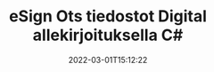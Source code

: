 ---
############################# Static ############################
layout: "auto-gen-signature"
date: 2022-03-01T15:12:22
draft: false
operation: Sign
signaturetype: Digital
fileformat: Ots
productName: .NET
lang: fi
productCode: net
otherformats: pdf doc docx docm dot dotx odt ott xls xlsx xlsm xlsb ods ots xltx xltm pptx pptm
breadcrumb: Put Digital signature on Ots for C#

############################# Head ############################
head_title: "Digitaalisten sähköisten allekirjoitusten lisääminen tiedostoon Ots ohjelmalla C#"
head_description: "Aseta digitaalinen allekirjoitus Ots-tiedostoon .NET käyttämällä muutamaa koodiriviä. Käytä GroupDocs Document Signature API allekirjoittaaksesi kymmeniä tiedostomuotoja."

############################# Header ############################
title: "eSign Ots tiedostot Digital allekirjoituksella C#"
description: "Allekirjoituksen Digital lisääminen muutamalla rivillä .NET-koodia"
bg_image: "https://cms.admin.containerize.com/templates/aspose/App_Themes/V3/images/bg/header1.png"
bg_overlay: false
button:
    enable: true

############################# SubMenu ############################
submenu:
    enable: true

    left:
        img_alt: "GroupDocs.Signature for .NET"
        image: "https://cms.admin.containerize.com/templates/groupdocs/images/product-logos/90x90-noborder/groupdocs-signature-net.png"
        product: "GroupDocs.Signature"
        platform: ".NET"



############################# About ############################
about:
    enable: true
    title: "Tietoja digitaalisten allekirjoitusten sovellusliittymästä GroupDocs.Signature for .NET"
    content: |
        [GroupDocs.Signature for .NET](https://products.groupdocs.com/signature/net/) on suosittu sovellusliittymä asiakirjojen allekirjoittamiseen digitaalisilla sähköisillä allekirjoituksilla ja digitaalisilla varmenteilla. Digitaalisten allekirjoitusten API käyttää PFX-sertifikaattitiedostoja asiakirjan allekirjoittamiseen salasanalla suojatuilla yksityisillä ja julkisilla avaimilla. Digitaalisia allekirjoituksia voidaan käyttää sertifioimaan yritysasiakirjoja tietyllä eSign PDF -sivulla, sertifioimaan kokonaisia ​​Microsoft Office -asiakirjoja, kuten Words-, Excel-, Powerpoint-tiedostoja ja Open Office -asiakirjoja. Asiakkaat voivat helposti muokata allekirjoituksia, kuten muokata niitä, poistaa tai säätää. API tarjoaa tavan etsiä ja vahvistaa allekirjoituksia. Lisäksi tarjolla on paljon mahdollisuuksia allekirjoitusten mukauttamiseen.
    

############################# Steps ############################
steps:
    enable: true
    title_left: "Vaiheet Ots:n allekirjoittamiseen Digital -sovelluksella C#"
    content_left: |
        [GroupDocs.Signature for .NET](https://products.groupdocs.com/signature/net/) tarjoaa mahdollisuuden allekirjoittaa Ots-asiakirjoja Digital-allekirjoituksella nopeasti ja helposti.
        
        * Luo Signature-luokan ilmentymä, joka tarjoaa Ots-tiedoston, joka on tarkoitus allekirjoittaa polkuna tai muistivirtana
        * Luo SignOptions-luokka ja aseta kaikki vaaditut tiedot.
        * Kutsu Signature.Sign() -menetelmä, joka välittää Ots -tiedoston tai muistivirran

    title_right: " Laitteistovaatimukset"
    content_right: |
        GroupDocs.Signature for .NET on tuettu kaikilla tärkeimmillä alustoilla ja käyttöjärjestelmillä. Ennen kuin suoritat alla olevan koodin, varmista, että sinulla on seuraavat edellytykset asennettuna järjestelmääsi.

        * Käyttöjärjestelmät: Microsoft Windows, Linux, MacOS
        * Kehitysympäristöt: Microsoft Visual Studio, Xamarin, MonoDevelop
        * Frameworks: .NET Framework, .NET Standard, .NET Core, Mono
        * Hanki uusin GroupDocs.Signature for .NET käyttäjältä [Nuget](https://www.nuget.org/packages/groupdocs.signature)
         
    code: |
        ```csharp    
                
        // Set up input Ots file
        string filePath = "input.ots";
        // Set up output file
        string outputFilePath = "output.ots";
        // Provide digital certificate
        string certificateFilePath = "certificate.pfx";

        // Instantiate Signature for input file
        using (GroupDocs.Signature.Signature signature = new GroupDocs.Signature.Signature(filePath))
        {
                //Provide sign options
                DigitalSignOptions options = new DigitalSignOptions(certificateFilePath)
                {
                    // set certificate password
                    Password = "1234567890",
                    // set signature position
                    Left = 50,
                    Top = 200,
                };

                // sign Ots document
                SignResult result = signature.Sign(outputFilePath, options);
        }

        ```

############################# Demos ############################
demos:
    enable: true
    title: "Allekirjoitetaan Ots asiakirjoja Digital Live-demolla"
    content: |
       Allekirjoita Ots-tiedosto useilla allekirjoituksilla heti käymällä [GroupDocs.Signature App](https://products.groupdocs.app/signature/family) -sivustolla. Ilmainen online-demo odottaa sinua.          

############################# More Formats ############################
more_formats:
    enable: true
    title: "Muut tuetut Digital allekirjoitukset ohjelmalle C#"
    content: |
        "Voit myös allekirjoittaa {{Tiedostomuoto}} muilla allekirjoitustyypeillä. Katso alla oleva luettelo."
    format: 
       
       
back_to_top:
    enable: true
---